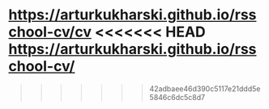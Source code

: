 https://arturkukharski.github.io/rsschool-cv/cv
<<<<<<< HEAD
https://arturkukharski.github.io/rsschool-cv/
=======
>>>>>>> 42adbaee46d390c5117e21ddd5e5846c6dc5c8d7
